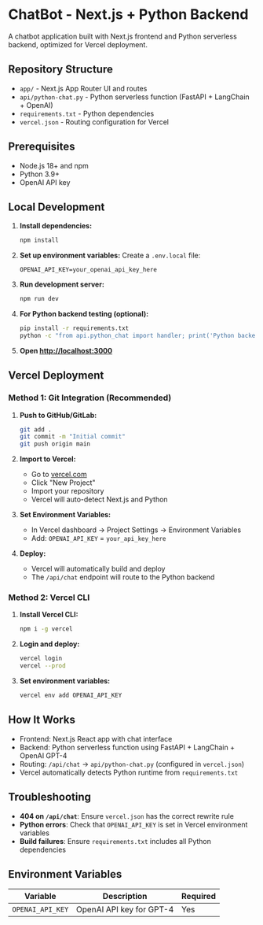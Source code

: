 # ChatBot - Next.js + Python Backend

A chatbot application built with Next.js frontend and Python serverless backend, optimized for Vercel deployment.

## Repository Structure

- `app/` - Next.js App Router UI and routes
- `api/python-chat.py` - Python serverless function (FastAPI + LangChain + OpenAI)
- `requirements.txt` - Python dependencies
- `vercel.json` - Routing configuration for Vercel

## Prerequisites

- Node.js 18+ and npm
- Python 3.9+
- OpenAI API key

## Local Development

1. **Install dependencies:**
   ```bash
   npm install
   ```

2. **Set up environment variables:**
   Create a `.env.local` file:
   ```
   OPENAI_API_KEY=your_openai_api_key_here
   ```

3. **Run development server:**
   ```bash
   npm run dev
   ```

4. **For Python backend testing (optional):**
   ```bash
   pip install -r requirements.txt
   python -c "from api.python_chat import handler; print('Python backend ready')"
   ```

5. **Open [http://localhost:3000](http://localhost:3000)**

## Vercel Deployment

### Method 1: Git Integration (Recommended)

1. **Push to GitHub/GitLab:**
   ```bash
   git add .
   git commit -m "Initial commit"
   git push origin main
   ```

2. **Import to Vercel:**
   - Go to [vercel.com](https://vercel.com)
   - Click "New Project"
   - Import your repository
   - Vercel will auto-detect Next.js and Python

3. **Set Environment Variables:**
   - In Vercel dashboard → Project Settings → Environment Variables
   - Add: `OPENAI_API_KEY` = `your_api_key_here`

4. **Deploy:**
   - Vercel will automatically build and deploy
   - The `/api/chat` endpoint will route to the Python backend

### Method 2: Vercel CLI

1. **Install Vercel CLI:**
   ```bash
   npm i -g vercel
   ```

2. **Login and deploy:**
   ```bash
   vercel login
   vercel --prod
   ```

3. **Set environment variables:**
   ```bash
   vercel env add OPENAI_API_KEY
   ```

## How It Works

- Frontend: Next.js React app with chat interface
- Backend: Python serverless function using FastAPI + LangChain + OpenAI GPT-4
- Routing: `/api/chat` → `api/python-chat.py` (configured in `vercel.json`)
- Vercel automatically detects Python runtime from `requirements.txt`

## Troubleshooting

- **404 on `/api/chat`**: Ensure `vercel.json` has the correct rewrite rule
- **Python errors**: Check that `OPENAI_API_KEY` is set in Vercel environment variables
- **Build failures**: Ensure `requirements.txt` includes all Python dependencies

## Environment Variables

| Variable | Description | Required |
|----------|-------------|-----------|
| `OPENAI_API_KEY` | OpenAI API key for GPT-4 | Yes |
